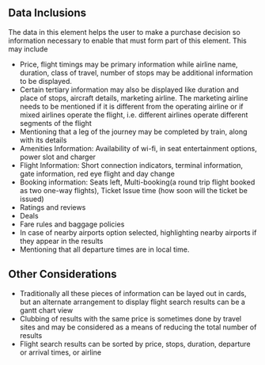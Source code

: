 ## Data Inclusions
The data in this element helps the user to make a purchase decision so information necessary to enable that must form part of this element. This may include
- Price, flight timings may be primary information while airline name, duration, class of travel, number of stops may be additional information to be displayed.
- Certain tertiary information may also be displayed like duration and place of stops, aircraft details, marketing airline. The marketing airline needs to be mentioned if it is different from the operating airline or if mixed airlines operate the flight, i.e. different airlines operate different segments of the flight  
- Mentioning that a leg of the journey may be completed by train, along with its details
- Amenities Information: Availability of wi-fi, in seat entertainment options, power slot and charger
- Flight Information: Short connection indicators, terminal information, gate information, red eye flight and day change 
- Booking information: Seats left, Multi-booking(a round trip flight booked as two one-way flights), Ticket Issue time (how soon will the ticket be issued)
- Ratings and reviews
- Deals
- Fare rules and baggage policies
- In case of nearby airports option selected, highlighting nearby airports if they appear in the results
- Mentioning that all departure times are in local time.

## Other Considerations
- Traditionally all these pieces of information can be layed out in cards, but an alternate arrangement to display flight search results can be a gantt chart view
- Clubbing of results with the same price is sometimes done by travel sites and may be considered as a means of reducing the total number of results
- Flight search results can be sorted by price, stops, duration, departure or arrival times, or airline
